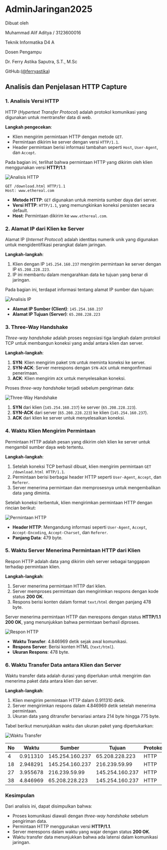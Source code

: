 # AdminJaringan2025

Dibuat oleh

Muhammad Alif Aditya / 3123600016

Teknik Informatika D4 A

Dosen Pengampu

Dr. Ferry Astika Saputra, S.T., M.Sc

GitHub:([@ferryastika](https://github.com/ferryastika))
## Analisis dan Penjelasan HTTP Capture  

### 1. Analisis Versi HTTP  
HTTP (*Hypertext Transfer Protocol*) adalah protokol komunikasi yang digunakan untuk mentransfer data di web.  

**Langkah pengecekan**:  
- Klien mengirim permintaan HTTP dengan metode `GET`.  
- Permintaan dikirim ke server dengan versi `HTTP/1.1`.  
- Header permintaan berisi informasi tambahan seperti `Host`, `User-Agent`, dan `Accept`.  

Pada bagian ini, terlihat bahwa permintaan HTTP yang dikirim oleh klien menggunakan versi **HTTP/1.1**:  

![Analisis HTTP](https://github.com/user-attachments/assets/044ed21b-7d72-4f6a-82e1-997752c53fd5)  

```
GET /download.html HTTP/1.1  
Host: www.ethereal.com  
```

- **Metode HTTP**: `GET` digunakan untuk meminta sumber daya dari server.  
- **Versi HTTP**: `HTTP/1.1`, yang memungkinkan koneksi persisten secara default.  
- **Host**: Permintaan dikirim ke `www.ethereal.com`.  

### 2. Alamat IP dari Klien ke Server  
Alamat IP (*Internet Protocol*) adalah identitas numerik unik yang digunakan untuk mengidentifikasi perangkat dalam jaringan.  

**Langkah-langkah**:  
1. Klien dengan IP `145.254.160.237` mengirim permintaan ke server dengan IP `65.208.228.223`.  
2. IP ini membantu dalam mengarahkan data ke tujuan yang benar di jaringan.  

Pada bagian ini, terdapat informasi tentang alamat IP sumber dan tujuan:  

![Analisis IP](https://github.com/user-attachments/assets/a8d48443-4b3d-4e6a-9719-6a83ef691914)  

- **Alamat IP Sumber (Client)**: `145.254.160.237`  
- **Alamat IP Tujuan (Server)**: `65.208.228.223`  

### 3. Three-Way Handshake  
*Three-way handshake* adalah proses negosiasi tiga langkah dalam protokol TCP untuk membangun koneksi yang andal antara klien dan server.  

**Langkah-langkah**:  
1. **SYN**: Klien mengirim paket `SYN` untuk meminta koneksi ke server.  
2. **SYN-ACK**: Server merespons dengan `SYN-ACK` untuk mengonfirmasi penerimaan.  
3. **ACK**: Klien mengirim `ACK` untuk menyelesaikan koneksi.  

Proses *three-way handshake* terjadi sebelum pengiriman data:  

![Three-Way Handshake](https://github.com/user-attachments/assets/815cc70d-2df7-4fa0-ba38-d835e75ed692)  

1. **SYN** dari klien (`145.254.160.237`) ke server (`65.208.228.223`).  
2. **SYN-ACK** dari server (`65.208.228.223`) ke klien (`145.254.160.237`).  
3. **ACK** dari klien ke server untuk menyelesaikan koneksi.  

### 4. Waktu Klien Mengirim Permintaan  
Permintaan HTTP adalah pesan yang dikirim oleh klien ke server untuk mengambil sumber daya web tertentu.  

**Langkah-langkah**:  
1. Setelah koneksi TCP berhasil dibuat, klien mengirim permintaan `GET /download.html HTTP/1.1`.  
2. Permintaan berisi berbagai header HTTP seperti `User-Agent`, `Accept`, dan `Referer`.  
3. Server menerima permintaan dan memprosesnya untuk mengembalikan data yang diminta.  

Setelah koneksi terbentuk, klien mengirimkan permintaan HTTP dengan rincian berikut:  

![Permintaan HTTP](https://github.com/user-attachments/assets/d0736592-6924-429b-9520-c94b56f3e226)  

- **Header HTTP**: Mengandung informasi seperti `User-Agent`, `Accept`, `Accept-Encoding`, `Accept-Charset`, dan `Referer`.  
- **Panjang Data**: 479 byte.  

### 5. Waktu Server Menerima Permintaan HTTP dari Klien  
Respon HTTP adalah data yang dikirim oleh server sebagai tanggapan terhadap permintaan klien.  

**Langkah-langkah**:  
1. Server menerima permintaan HTTP dari klien.  
2. Server memproses permintaan dan mengirimkan respons dengan kode status **200 OK**.  
3. Respons berisi konten dalam format `text/html` dengan panjang 478 byte.  

Server menerima permintaan HTTP dan merespons dengan status **HTTP/1.1 200 OK**, yang menunjukkan bahwa permintaan berhasil diproses.  

![Respon HTTP](https://github.com/user-attachments/assets/dca4f50b-f513-42e3-9ca5-651a9d916a14)  

- **Waktu Transfer**: 4.846969 detik sejak awal komunikasi.  
- **Respons Server**: Berisi konten HTML (`text/html`).  
- **Ukuran Respons**: 478 byte.  

### 6. Waktu Transfer Data antara Klien dan Server  
Waktu transfer data adalah durasi yang diperlukan untuk mengirim dan menerima paket data antara klien dan server.  

**Langkah-langkah**:  
1. Klien mengirim permintaan HTTP dalam 0.911310 detik.  
2. Server mengirimkan respons dalam 4.846969 detik setelah menerima permintaan.  
3. Ukuran data yang ditransfer bervariasi antara 214 byte hingga 775 byte.  

Tabel berikut menunjukkan waktu dan ukuran paket yang dipertukarkan:  

![Waktu Transfer](https://github.com/user-attachments/assets/6b06987d-460e-40dc-91f3-6cdcdbd700b4)  

| No | Waktu | Sumber | Tujuan | Protokol | Ukuran |  
|----|------------|----------------|----------------|---------|--------|  
| 4  | 0.911310  | 145.254.160.237 | 65.208.228.223 | HTTP | 533 B |  
| 18 | 2.948291  | 145.254.160.237 | 216.239.59.99  | HTTP | 775 B |  
| 27 | 3.955678  | 216.239.59.99   | 145.254.160.237 | HTTP | 214 B |  
| 38 | 4.846969  | 65.208.228.223  | 145.254.160.237 | HTTP | 478 B |  

### Kesimpulan  
Dari analisis ini, dapat disimpulkan bahwa:  
- Proses komunikasi diawali dengan *three-way handshake* sebelum pengiriman data.  
- Permintaan HTTP menggunakan versi **HTTP/1.1**.  
- Server merespons dalam waktu yang wajar dengan status **200 OK**.  
- Waktu transfer data menunjukkan bahwa ada latensi dalam komunikasi jaringan.


